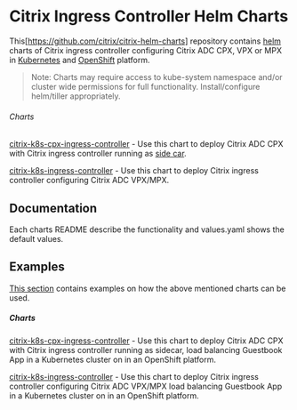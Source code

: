 # Citrix Ingress Controller Helm Charts

This[https://github.com/citrix/citrix-helm-charts] repository contains [helm](https://helm.sh) charts of Citrix ingress controller configuring Citrix ADC CPX, VPX or MPX in [Kubernetes](https://kubernetes.io) and [OpenShift](https://www.openshift.com) platform.

> Note: Charts may require access to kube-system namespace and/or cluster wide permissions for full functionality. Install/configure helm/tiller appropriately.

###### Charts
[citrix-k8s-cpx-ingress-controller](https://github.com/citrix/citrix-helm-charts/tree/master/citrix-k8s-cpx-ingress-controller) - Use this chart to deploy Citrix ADC CPX with Citrix ingress controller running as [side car](https://kubernetes.io/docs/concepts/workloads/pods/pod-overview/).

[citrix-k8s-ingress-controller](https://github.com/citrix/citrix-helm-charts/tree/master/citrix-k8s-ingress-controller) - Use this chart to deploy Citrix ingress controller configuring Citrix ADC VPX/MPX.

## Documentation
Each charts README describe the functionality and values.yaml shows the default values.

## Examples
[This section](https://github.com/citrix/citrix-helm-charts/tree/master/examples) contains examples on how the above mentioned charts can be used.

##### Charts
[citrix-k8s-cpx-ingress-controller](https://github.com/citrix/citrix-helm-charts/tree/master/examples/citrix-k8s-cpx-ingress-controller) - Use this chart to deploy Citrix ADC CPX with Citrix ingress controller running as sidecar, load balancing Guestbook App in a Kubernetes cluster on in an OpenShift platform.

[citrix-k8s-ingress-controller](https://github.com/citrix/citrix-helm-charts/tree/master/examples/citrix-k8s-ingress-controller) - Use this chart to deploy Citrix ingress controller configuring Citrix ADC VPX/MPX load balancing Guestbook App in a Kubernetes cluster on in an OpenShift platform.
